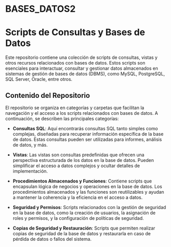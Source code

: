 # BASES_DATOS2
# Scripts de Consultas y Bases de Datos

Este repositorio contiene una colección de scripts de consultas, vistas y otros recursos relacionados con bases de datos. Estos scripts son esenciales para interactuar, consultar y gestionar datos almacenados en sistemas de gestión de bases de datos (DBMS), como MySQL, PostgreSQL, SQL Server, Oracle, entre otros.

## Contenido del Repositorio

El repositorio se organiza en categorías y carpetas que facilitan la navegación y el acceso a los scripts relacionados con bases de datos. A continuación, se describen las principales categorías:

- **Consultas SQL**: Aquí encontrarás consultas SQL tanto simples como complejas, diseñadas para recuperar información específica de la base de datos. Estas consultas pueden ser utilizadas para informes, análisis de datos, y más.

- **Vistas**: Las vistas son consultas predefinidas que ofrecen una perspectiva estructurada de los datos en la base de datos. Pueden simplificar el acceso a datos complejos y ocultar detalles de implementación.

- **Procedimientos Almacenados y Funciones**: Contiene scripts que encapsulan lógica de negocios y operaciones en la base de datos. Los procedimientos almacenados y las funciones son reutilizables y ayudan a mantener la coherencia y la eficiencia en el acceso a datos.

- **Seguridad y Permisos**: Scripts relacionados con la gestión de seguridad en la base de datos, como la creación de usuarios, la asignación de roles y permisos, y la configuración de políticas de seguridad.

- **Copias de Seguridad y Restauración**: Scripts que permiten realizar copias de seguridad de la base de datos y restaurarla en caso de pérdida de datos o fallos del sistema.


